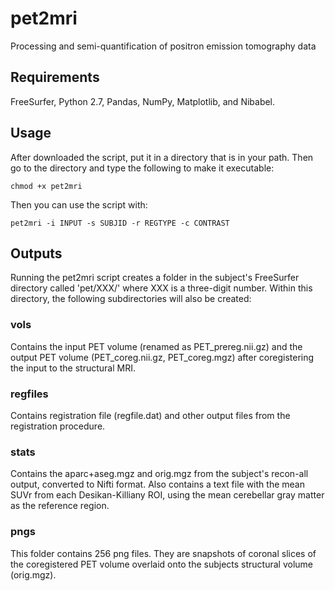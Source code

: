 # pet2mri
Processing and semi-quantification of positron emission tomography data

## Requirements
FreeSurfer, Python 2.7, Pandas, NumPy, Matplotlib, and Nibabel.

## Usage
After downloaded the script, put it in a directory that is in your path. Then go to the directory and type
the following to make it executable:

`chmod +x pet2mri`

Then you can use the script with:

`pet2mri -i INPUT -s SUBJID -r REGTYPE -c CONTRAST`

## Outputs
Running the pet2mri script creates a folder in the subject's FreeSurfer directory called 'pet/XXX/' where XXX is a three-digit number. Within this directory, the following subdirectories will also be created:

### vols
Contains the input PET volume (renamed as PET_prereg.nii.gz) and the output PET volume (PET_coreg.nii.gz, PET_coreg.mgz) after coregistering the input to the structural MRI.

### regfiles
Contains registration file (regfile.dat) and other output files from the registration procedure.

### stats
Contains the aparc+aseg.mgz and orig.mgz from the subject's recon-all output, converted to Nifti format. Also contains a text file with the mean SUVr from each Desikan-Killiany ROI, using the mean cerebellar gray matter as the reference region.

### pngs
This folder contains 256 png files. They are snapshots of coronal slices of the coregistered PET volume overlaid onto the subjects structural volume (orig.mgz).
